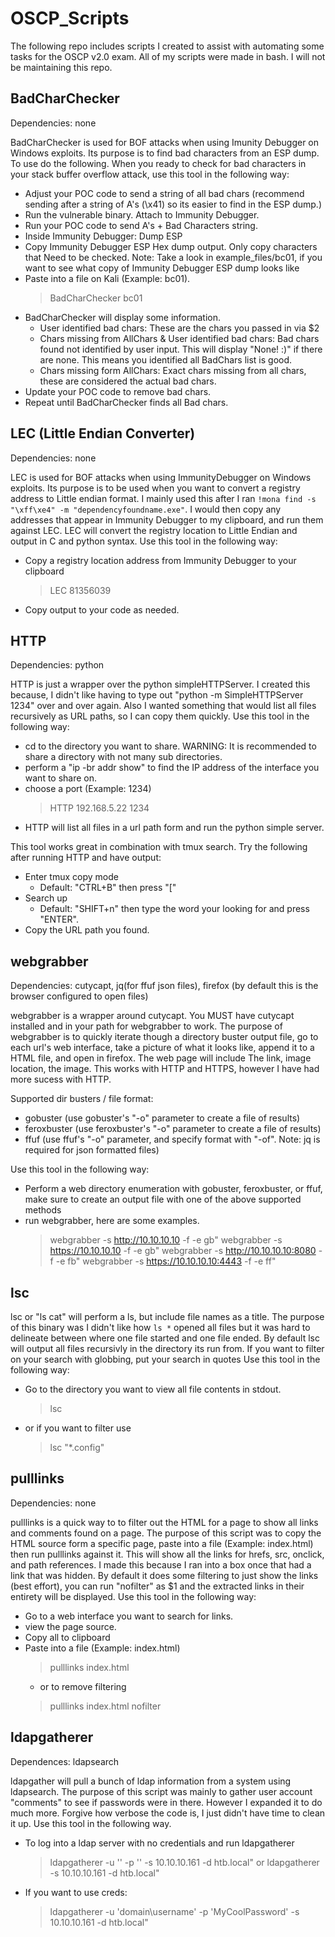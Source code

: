 # OSCP_Scripts
The following repo includes scripts I created to assist with automating some tasks for the OSCP v2.0 exam.
All of my scripts were made in bash.
I will not be maintaining this repo.

## BadCharChecker
Dependencies: none

BadCharChecker is used for BOF attacks when using Imunity Debugger on Windows exploits.
Its purpose is to find bad characters from an ESP dump. To use do the following.
When you ready to check for bad characters in your stack buffer overflow attack, 
use this tool in the following way:

- Adjust your POC code to send a string of all bad chars (recommend sending after a string of A's (\x41) so its easier to find in the ESP dump.)
- Run the vulnerable binary. Attach to Immunity Debugger.
- Run your POC code to send A's + Bad Characters string.
- Inside Immunity Debugger: Dump ESP 
- Copy Immunity Debugger ESP Hex dump output. Only copy characters that Need to be checked. 
  Note: Take a look in example_files/bc01, if you want to see what copy of Immunity Debugger ESP dump looks like
- Paste into a file on Kali (Example: bc01).
    > BadCharChecker bc01
- BadCharChecker will display some information.
    - User identified bad chars: These are the chars you passed in via $2
    - Chars missing from AllChars & User identified bad chars: Bad chars found not identified by user input. 
      This will display "None! :)" if there are none. This means you identified all BadChars list is good.
    - Chars missing form AllChars: Exact chars missing from all chars, these are considered the actual bad chars. 
- Update your POC code to remove bad chars.
- Repeat until BadCharChecker finds all Bad chars.


## LEC (Little Endian Converter)
Dependencies: none

LEC is used for BOF attacks when using ImmunityDebugger on Windows exploits.
Its purpose is to be used when you want to convert a registry address to Little endian format.
I mainly used this after I ran `!mona find -s "\xff\xe4" -m "dependencyfoundname.exe"`. I would
then copy any addresses that appear in Immunity Debugger to my clipboard, and run them against LEC.
LEC will convert the registry location to Little Endian and output in C and python syntax.
Use this tool in the following way:

- Copy a registry location address from Immunity Debugger to your clipboard
    > LEC 81356039
- Copy output to your code as needed.

## HTTP
Dependencies: python

HTTP is just a wrapper over the python simpleHTTPServer. I created this because, I didn't like having to type out "python -m SimpleHTTPServer 1234" over and over again.
Also I wanted something that would list all files recursively as URL paths, so I can copy them quickly.
Use this tool in the following way:
- cd to the directory you want to share. WARNING: It is recommended to share a directory with not many sub directories.
- perform a "ip -br addr show" to find the IP address of the interface you want to share on.
- choose a port (Example: 1234)
    > HTTP 192.168.5.22 1234
- HTTP will list all files in a url path form and run the python simple server.

This tool works great in combination with tmux search. Try the following after running HTTP and have output:
- Enter tmux copy mode 
    - Default: "CTRL+B" then press "["
- Search up
    - Default: "SHIFT+n" then type the word your looking for and press "ENTER". 
- Copy the URL path you found.

## webgrabber
Dependencies: cutycapt, jq(for ffuf json files), firefox (by default this is the browser configured to open files)

webgrabber is a wrapper around cutycapt. You MUST have cutycapt installed and in your path for webgrabber to work. 
The purpose of webgrabber is to quickly iterate though a directory buster output file, go to each url's web interface,
take a picture of what it looks like, append it to a HTML file, and open in firefox. The web page will include
The link, image location, the image. This works with HTTP and HTTPS, however I have had more sucess with HTTP. 

Supported dir busters / file format:
- gobuster (use gobuster's "-o" parameter to create a file of results)
- feroxbuster (use feroxbuster's "-o" parameter to create a file of results)
- ffuf (use ffuf's "-o" parameter, and specify format with "-of". Note: jq is required for json formatted files)

Use this tool in the following way:
- Perform a web directory enumeration with gobuster, feroxbuster, or ffuf, make sure to create an output file with one of the above supported methods
- run webgrabber, here are some examples.
    > webgrabber -s http://10.10.10.10 -f <gobusterfile> -e gb"
    > webgrabber -s https://10.10.10.10 -f <gobusterfile> -e gb"
    > webgrabber -s http://10.10.10.10:8080 -f <feroxbusterfile> -e fb"
    > webgrabber -s https://10.10.10.10:4443 -f <ffuf csv file> -e ff"

## lsc
lsc or "ls cat" will perform a ls, but include file names as a title. 
The purpose of this binary was I didn't like how `ls *` opened all files but it was hard to delineate between 
where one file started and one file ended. By default lsc will output all files recursivly in the directory its run from.
If you want to filter on your search with globbing, put your search in quotes
Use this tool in the following way:
- Go to the directory you want to view all file contents in stdout.
    > lsc
- or if you want to filter use
    > lsc "*.config"

## pulllinks
Dependencies: none

pulllinks is a quick way to to filter out the HTML for a page to show all links and comments found on a page. 
The purpose of this script was to copy the HTML source form a specific page, paste into a file (Example: index.html)
then run pulllinks against it. This will show all the links for hrefs, src, onclick, and path references. 
I made this because I ran into a box once that had a link that was hidden. 
By default it does some filtering to just show the links (best effort), you can run "nofilter" as $1 and the extracted links
in their entirety will be displayed.
Use this tool in the following way:
- Go to a web interface you want to search for links.
- view the page source.
- Copy all to clipboard
- Paste into a file (Example: index.html)
    > pulllinks index.html
    - or to remove filtering
    > pulllinks index.html nofilter

## ldapgatherer
Dependences: ldapsearch

ldapgather will pull a bunch of ldap information from a system using ldapsearch. 
The purpose of this script was mainly to gather user account "comments" to see if passwords were in there.
However I expanded it to do much more. Forgive how verbose the code is, I just didn't have time to clean it up.
Use this tool in the following way.
- To log into a ldap server with no credentials and run ldapgatherer
    > ldapgatherer -u '' -p '' -s 10.10.10.161 -d htb.local"
    or
    > ldapgatherer -s 10.10.10.161 -d htb.local"
- If you want to use creds:
    > ldapgatherer -u 'domain\username' -p 'MyCoolPassword' -s 10.10.10.161 -d htb.local"
    
